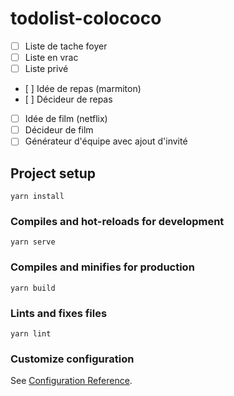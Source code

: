 # todolist-colococo

- [ ] Liste de tache foyer
- [ ] Liste en vrac
- [ ] Liste privé
- [ ] Idée de repas (marmiton)
- [ ] Décideur de repas
- [ ] Idée de film (netflix)
- [ ] Décideur de film
- [ ] Générateur d'équipe avec ajout d'invité
## Project setup
```
yarn install
```

### Compiles and hot-reloads for development
```
yarn serve
```

### Compiles and minifies for production
```
yarn build
```

### Lints and fixes files
```
yarn lint
```

### Customize configuration
See [Configuration Reference](https://cli.vuejs.org/config/).
